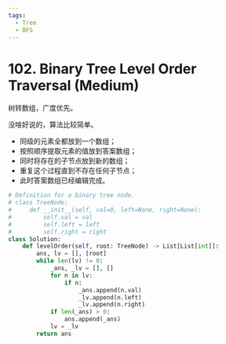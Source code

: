 ```yaml
---
tags:
  - Tree
  - BFS
---
```


# 102. Binary Tree Level Order Traversal (Medium)

树转数组，广度优先。

没啥好说的，算法比较简单。

- 同级的元素全都放到一个数组；
- 按照顺序提取元素的值放到答案数组；
- 同时将存在的子节点放到新的数组；
- 重复这个过程直到不存在任何子节点；
- 此时答案数组已经编辑完成。

```python
# Definition for a binary tree node.
# class TreeNode:
#     def __init__(self, val=0, left=None, right=None):
#         self.val = val
#         self.left = left
#         self.right = right
class Solution:
    def levelOrder(self, root: TreeNode) -> List[List[int]]:
        ans, lv = [], [root]
        while len(lv) != 0:
            _ans, _lv = [], []
            for n in lv:
                if n:
                    _ans.append(n.val)
                    _lv.append(n.left)
                    _lv.append(n.right)
            if len(_ans) > 0:
                ans.append(_ans)
            lv = _lv
        return ans
```
